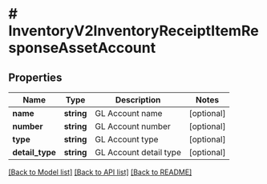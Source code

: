 # # InventoryV2InventoryReceiptItemResponseAssetAccount

## Properties

Name | Type | Description | Notes
------------ | ------------- | ------------- | -------------
**name** | **string** | GL Account name | [optional]
**number** | **string** | GL Account number | [optional]
**type** | **string** | GL Account type | [optional]
**detail_type** | **string** | GL Account detail type | [optional]

[[Back to Model list]](../../README.md#models) [[Back to API list]](../../README.md#endpoints) [[Back to README]](../../README.md)
